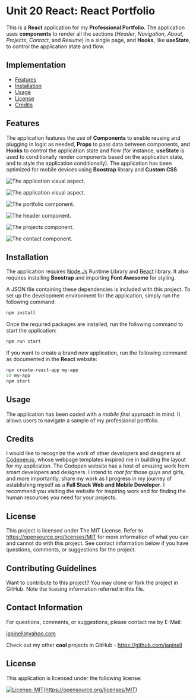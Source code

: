 # Unit 20 React: React Portfolio

This is a **React** application for my **Professional Portfolio**. The application uses **components** to render all the sections (_Header_, _Navigation_, _About_, _Projects_, _Contact_, and _Resume_) in a single page, and **Hooks**, like **useState**, to control the application state and flow.

## Implementation

- [Features](#features)
- [Installation](#installation)
- [Usage](#usage)
- [License](#license)
- [Credits](#credits)

## Features

The application features the use of **Components** to enable reusing and plugging in logic as needed, **Props** to pass data between components, and **Hooks** to control the application state and flow (for instance, **useState** is used to conditionally render components based on the application state, and to style the application conditionally). The application has been optimized for mobile devices using **Boostrap** library and **Custom CSS**.

![The application visual aspect.](./public/assets/images/visual-aspect1.png)

![The application visual aspect.](./public/assets/images/visual-aspect2.png)

![The portfolio component.](./public/assets/images/portfolio-component.png)

![The header component.](./public/assets/images/header-component.png)

![The projects component.](./public/assets/images/projects-component.png)

![The contact component.](./public/assets/images/contact-component.png)

## Installation

The application requires [Node.Js](https://nodejs.org/en/) Runtime Library and [React](https://reactjs.org/) library. It also requires installing **Boostrap** and importing **Font Awesome** for styling.

A JSON file containing these dependencies is included with this project. To set up the development environment for the application, simply run the following command:

```bash
npm install
```

Once the required packages are installed, run the following command to start the application:

```bash
npm run start
```

If you want to create a brand new application, run the following command as documented in the **React** website:

```bash
npx create-react-app my-app
cd my-app
npm start
```

## Usage

The application has been coded with a _mobile first_ approach in mind. It allows users to navigate a sample of my professional portfolio.

## Credits

I would like to recognize the work of other developers and designers at [Codepen.io](https://codepen.io/), whose webpage templates inspired me in building the layout for my application. The Codepen website has a host of amazing work from smart developers and designers. I intend to _root for_ those guys and girls, and more importantly, share my work as I progress in my journey of establishing myself as a **Full Stack Web and Mobile Developer**. I recommend you visiting the website for inspiring work and for finding the human resources you need for your projects.

## License

This project is licensed under The MIT License. Refer to https://opensource.org/licenses/MIT for more information of what you can and cannot do with this project. See contact information below if you have questions, comments, or suggestions for the project.

## Contributing Guidelines

Want to contribute to this project? You may clone or fork the project in GitHub. Note the licesing information referred in this file.

## Contact Information

For questions, comments, or suggestions, please contact me by E-Mail:

japinell@yahoo.com

Check out my other **cool** projects in GitHub - https://github.com/japinell

## License

This application is licensed under the following license:

[![License: MIT](https://img.shields.io/badge/License-MIT-yellow.svg)](https://opensource.org/licenses/MIT)(https://opensource.org/licenses/MIT)
